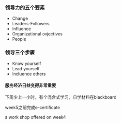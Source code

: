 ### 领导力的五个要素

* Change
* Leaders-Followers
* Influence
* Organizational ovjectives
* People



### 领导三个步骤

* Know yourself
* Lead yourself
* Incluence others



#### 服务经济日益变得非常重要

下周少上一小时，有个混合式学习，自学材料在blackboard

week5之前完成e-certificate

a work shop offered on week4

